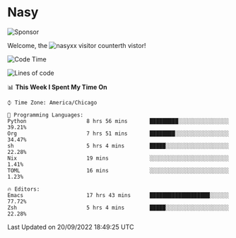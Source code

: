 # Nasy

<!--
<p align="center">
<img height="200" src="https://github-readme-stats.vercel.app/api?username=nasyxx&count_private=true&show_icons=true&theme=dracula&include_all_commits=true"/>
<img height="200" src="https://github-readme-stats.vercel.app/api/top-langs/?username=nasyxx&theme=dracula&hide=html,jupyter+notebook&count_private=true&show_icons=true"/>
</p>

  
----------------
-->

![Sponsor](https://img.shields.io/static/v1.svg?label=Sponsor&message=%E2%9D%A4&logo=GitHub&style=flat&color=pink)
 
Welcome, the ![nasyxx visitor counter](https://count.getloli.com/get/@nasyxx?theme=rule34)th vistor!
 
<!--START_SECTION:waka-->
![Code Time](http://img.shields.io/badge/Code%20Time-2%2C650%20hrs-blue)

![Lines of code](https://img.shields.io/badge/From%20Hello%20World%20I%27ve%20Written-5%20Million%20lines%20of%20code-blue)

📊 **This Week I Spent My Time On** 

```text
⌚︎ Time Zone: America/Chicago

💬 Programming Languages: 
Python                   8 hrs 56 mins       █████████░░░░░░░░░░░░░░░░   39.21% 
Org                      7 hrs 51 mins       ████████░░░░░░░░░░░░░░░░░   34.47% 
sh                       5 hrs 4 mins        █████░░░░░░░░░░░░░░░░░░░░   22.28% 
Nix                      19 mins             ░░░░░░░░░░░░░░░░░░░░░░░░░   1.41% 
TOML                     16 mins             ░░░░░░░░░░░░░░░░░░░░░░░░░   1.23%

🔥 Editors: 
Emacs                    17 hrs 43 mins      ███████████████████░░░░░░   77.72% 
Zsh                      5 hrs 4 mins        █████░░░░░░░░░░░░░░░░░░░░   22.28%

```


 Last Updated on 20/09/2022 18:49:25 UTC
<!--END_SECTION:waka-->

<!-- ![visitors](https://visitor-badge.laobi.icu/badge?page_id=nasyxx.nasyxx) -->
